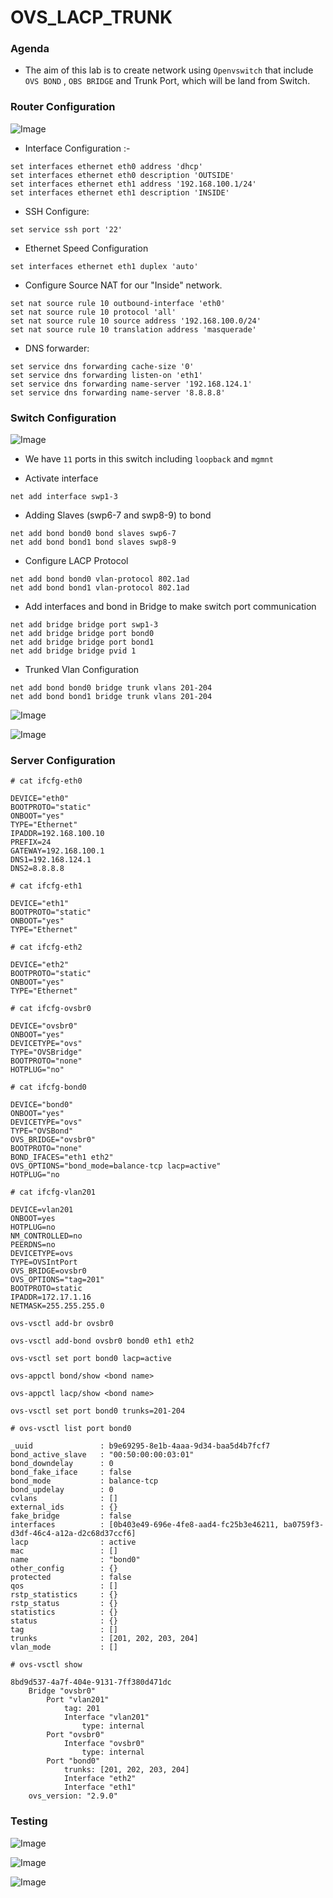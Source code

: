 # OVS_LACP_TRUNK

### Agenda
*  The aim of this lab is to create network using `` Openvswitch `` that include ``OVS BOND`` , ``OBS BRIDGE`` and Trunk Port, which will be land from Switch.

### Router Configuration

![Image ](/home/cNilesh/Redhat/githubprojects/eve_labs/OVS_LACP_TRUNK/images/q1.png)

* Interface Configuration :-

~~~
set interfaces ethernet eth0 address 'dhcp'
set interfaces ethernet eth0 description 'OUTSIDE'
set interfaces ethernet eth1 address '192.168.100.1/24'
set interfaces ethernet eth1 description 'INSIDE'
~~~

* SSH Configure:

~~~
set service ssh port '22'
~~~

* Ethernet Speed Configuration

~~~
set interfaces ethernet eth1 duplex 'auto'
~~~

* Configure Source NAT for our "Inside" network.

~~~
set nat source rule 10 outbound-interface 'eth0'
set nat source rule 10 protocol 'all'
set nat source rule 10 source address '192.168.100.0/24'
set nat source rule 10 translation address 'masquerade'
~~~

* DNS forwarder:

~~~
set service dns forwarding cache-size '0'
set service dns forwarding listen-on 'eth1'
set service dns forwarding name-server '192.168.124.1'
set service dns forwarding name-server '8.8.8.8'
~~~

### Switch Configuration

![Image ](/home/cNilesh/Redhat/githubprojects/eve_labs/OVS_LACP_TRUNK/images/q2.png)

*  We have ``11`` ports in this switch including ``loopback`` and ``mgmnt``

*  Activate interface

~~~
net add interface swp1-3
~~~

*  Adding Slaves (swp6-7 and swp8-9) to bond

~~~
net add bond bond0 bond slaves swp6-7
net add bond bond1 bond slaves swp8-9
~~~


* Configure LACP Protocol

~~~
net add bond bond0 vlan-protocol 802.1ad
net add bond bond1 vlan-protocol 802.1ad
~~~


* Add interfaces and bond in Bridge to make switch port communication


~~~
net add bridge bridge port swp1-3
net add bridge bridge port bond0
net add bridge bridge port bond1
net add bridge bridge pvid 1
~~~


* Trunked Vlan Configuration

~~~
net add bond bond0 bridge trunk vlans 201-204
net add bond bond1 bridge trunk vlans 201-204
~~~

![Image ](/home/cNilesh/Redhat/githubprojects/eve_labs/OVS_LACP_TRUNK/images/q3.png)


![Image ](/home/cNilesh/Redhat/githubprojects/eve_labs/OVS_LACP_TRUNK/images/q4.png)

### Server Configuration


~~~
# cat ifcfg-eth0
~~~

~~~
DEVICE="eth0"
BOOTPROTO="static"
ONBOOT="yes"
TYPE="Ethernet"
IPADDR=192.168.100.10
PREFIX=24
GATEWAY=192.168.100.1
DNS1=192.168.124.1
DNS2=8.8.8.8
~~~

~~~
# cat ifcfg-eth1
~~~

~~~
DEVICE="eth1"
BOOTPROTO="static"
ONBOOT="yes"
TYPE="Ethernet"
~~~

~~~
# cat ifcfg-eth2
~~~

~~~
DEVICE="eth2"
BOOTPROTO="static"
ONBOOT="yes"
TYPE="Ethernet"
~~~


~~~
# cat ifcfg-ovsbr0
~~~

~~~
DEVICE="ovsbr0"
ONBOOT="yes"
DEVICETYPE="ovs"
TYPE="OVSBridge"
BOOTPROTO="none"
HOTPLUG="no"
~~~

~~~
# cat ifcfg-bond0
~~~


~~~
DEVICE="bond0"
ONBOOT="yes"
DEVICETYPE="ovs"
TYPE="OVSBond"
OVS_BRIDGE="ovsbr0"
BOOTPROTO="none"
BOND_IFACES="eth1 eth2"
OVS_OPTIONS="bond_mode=balance-tcp lacp=active"
HOTPLUG="no
~~~

~~~
# cat ifcfg-vlan201
~~~

~~~
DEVICE=vlan201
ONBOOT=yes
HOTPLUG=no
NM_CONTROLLED=no
PEERDNS=no
DEVICETYPE=ovs
TYPE=OVSIntPort
OVS_BRIDGE=ovsbr0
OVS_OPTIONS="tag=201"
BOOTPROTO=static
IPADDR=172.17.1.16
NETMASK=255.255.255.0
~~~


~~~
ovs-vsctl add-br ovsbr0

ovs-vsctl add-bond ovsbr0 bond0 eth1 eth2

ovs-vsctl set port bond0 lacp=active

ovs-appctl bond/show <bond name>

ovs-appctl lacp/show <bond name>

ovs-vsctl set port bond0 trunks=201-204
~~~

~~~
# ovs-vsctl list port bond0
~~~

~~~
_uuid               : b9e69295-8e1b-4aaa-9d34-baa5d4b7fcf7
bond_active_slave   : "00:50:00:00:03:01"
bond_downdelay      : 0
bond_fake_iface     : false
bond_mode           : balance-tcp
bond_updelay        : 0
cvlans              : []
external_ids        : {}
fake_bridge         : false
interfaces          : [0b403e49-696e-4fe8-aad4-fc25b3e46211, ba0759f3-d3df-46c4-a12a-d2c68d37ccf6]
lacp                : active
mac                 : []
name                : "bond0"
other_config        : {}
protected           : false
qos                 : []
rstp_statistics     : {}
rstp_status         : {}
statistics          : {}
status              : {}
tag                 : []
trunks              : [201, 202, 203, 204]
vlan_mode           : []
~~~

~~~
# ovs-vsctl show
~~~

~~~
8bd9d537-4a7f-404e-9131-7ff380d471dc
    Bridge "ovsbr0"
        Port "vlan201"
            tag: 201
            Interface "vlan201"
                type: internal
        Port "ovsbr0"
            Interface "ovsbr0"
                type: internal
        Port "bond0"
            trunks: [201, 202, 203, 204]
            Interface "eth2"
            Interface "eth1"
    ovs_version: "2.9.0"
~~~


### Testing

![Image ](/home/cNilesh/Redhat/githubprojects/eve_labs/OVS_LACP_TRUNK/images/q5.png)


![Image ](/home/cNilesh/Redhat/githubprojects/eve_labs/OVS_LACP_TRUNK/images/q6.png)


![Image ](/home/cNilesh/Redhat/githubprojects/eve_labs/OVS_LACP_TRUNK/images/q7.png)
